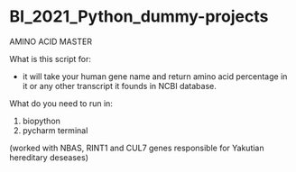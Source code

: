 # BI_2021_Python_dummy-projects
 AMINO ACID MASTER

What is this script for: 
 - it will take your human gene name and return amino acid percentage in it or any other transcript it founds in NCBI database.

What do you need to run in:
1. biopython 
2. pycharm terminal

(worked with NBAS, RINT1 and CUL7 genes responsible for Yakutian hereditary deseases) 
